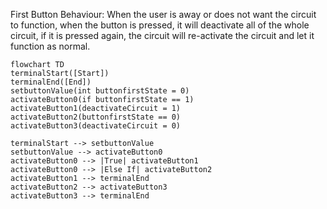 First Button Behaviour: When the user is away or does not want the circuit to function, when the button is pressed, it will deactivate all of the whole circuit, if it is pressed again, the circuit will re-activate the circuit and let it function as normal.

```mermaid
flowchart TD
terminalStart([Start])
terminalEnd([End])
setbuttonValue(int buttonfirstState = 0)
activateButton0(if buttonfirstState == 1)
activateButton1(deactivateCircuit = 1)
activateButton2(buttonfirstState == 0)
activateButton3(deactivateCircuit = 0)
   
terminalStart --> setbuttonValue
setbuttonValue --> activateButton0
activateButton0 --> |True| activateButton1
activateButton0 --> |Else If| activateButton2
activateButton1 --> terminalEnd
activateButton2 --> activateButton3
activateButton3 --> terminalEnd
```
